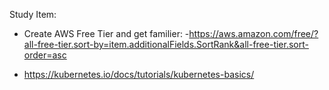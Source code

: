 

Study Item:

- Create AWS Free Tier and get familier:
  -https://aws.amazon.com/free/?all-free-tier.sort-by=item.additionalFields.SortRank&all-free-tier.sort-order=asc

- https://kubernetes.io/docs/tutorials/kubernetes-basics/
